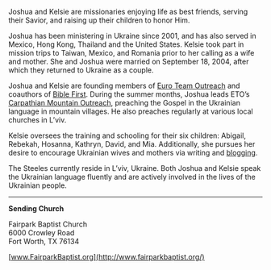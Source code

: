 Joshua and Kelsie are missionaries enjoying life as best friends, serving their Savior, and raising up their children to honor Him.

Joshua has been ministering in Ukraine since 2001, and has also served in Mexico, Hong Kong, Thailand and the United States. Kelsie took part in mission trips to Taiwan, Mexico, and Romania prior to her calling as a wife and mother. She and Joshua were married on September 18, 2004, after which they returned to Ukraine as a couple.

Joshua and Kelsie are founding members of [Euro Team Outreach](https://euroteamoutreach.org/) and coauthors of [Bible First](https://getbiblefirst.com/). During the summer months, Joshua leads ETO’s [Carpathian Mountain Outreach](https://cmoproject.org/), preaching the Gospel in the Ukrainian language in mountain villages. He also preaches regularly at various local churches in L’viv.

Kelsie oversees the training and schooling for their six children: Abigail, Rebekah, Hosanna, Kathryn, David, and Mia. Additionally, she pursues her desire to encourage Ukrainian wives and mothers via writing and [blogging](https://kelsie.me/).

The Steeles currently reside in L’viv, Ukraine. Both Joshua and Kelsie speak the Ukrainian language fluently and are actively involved in the lives of the Ukrainian people.

---

**Sending Church**

Fairpark Baptist Church  
6000 Crowley Road  
Fort Worth, TX 76134  

[www.FairparkBaptist.org](http://www.fairparkbaptist.org/)
